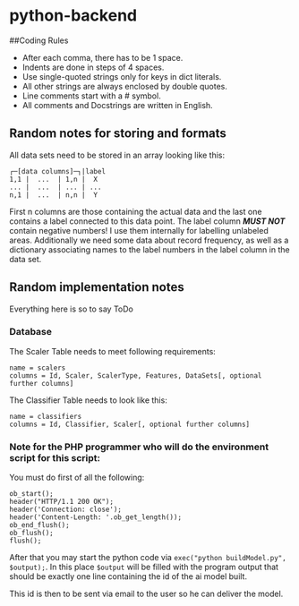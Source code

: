 # python-backend

##Coding Rules
+ After each comma, there has to be 1 space.
+ Indents are done in steps of 4 spaces.
+ Use single-quoted strings only for keys in dict literals.
+ All other strings are always enclosed by double quotes.
+ Line comments start with a # symbol.
+ All comments and Docstrings are written in English.

## Random notes for storing and formats
All data sets need to be stored in an array looking like this: 

    ┌─[data columns]─┐|label
    1,1 |  ...  | 1,n |  X
    ... |  ...  | ... | ...
    n,1 |  ...  | n,n |  Y
     
First n columns are those containing the actual data and the last one contains a label connected to this data point.
The label column _**MUST NOT**_ contain negative numbers! I use them internally for labelling unlabeled areas.
Additionally we need some data about record frequency, as well as a dictionary
associating names to the label numbers in the label column in the data set. 

## Random implementation notes
Everything here is so to say ToDo
### Database
The Scaler Table needs to meet following requirements:

    name = scalers
    columns = Id, Scaler, ScalerType, Features, DataSets[, optional further columns]
    
The Classifier Table needs to look like this:

    name = classifiers
    columns = Id, Classifier, Scaler[, optional further columns]

### Note for the PHP programmer who will do the environment script for this script:
You must do first of all the following:

    ob_start();
    header("HTTP/1.1 200 OK");
    header('Connection: close');
    header('Content-Length: '.ob_get_length());
    ob_end_flush();
    ob_flush();
    flush();
    
After that you may start the python code via `exec("python buildModel.py", $output);`.
In this place `$output` will be filled with the program output that should be exactly one line containing the id of the 
ai model built.

This id is then to be sent via email to the user so he can deliver the model.   